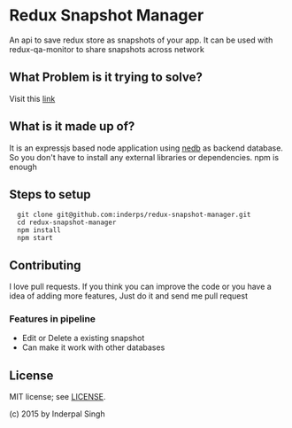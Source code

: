 Redux Snapshot Manager
=========

An api to save redux store as snapshots of your app. It can be used with redux-qa-monitor to share snapshots across network

## What Problem is it trying to solve?

Visit this [link](https://github.com/inderps/redux-qa-monitor)

## What is it made up of?

It is an expressjs based node application using [nedb](https://github.com/louischatriot/nedb) as backend database. So you don't have to install any external libraries or dependencies. npm is enough


## Steps to setup

```shell
  git clone git@github.com:inderps/redux-snapshot-manager.git
  cd redux-snapshot-manager
  npm install
  npm start
```


## Contributing

I love pull requests. If you think you can improve the code or you have a idea of adding more features, 
Just do it and send me pull request


### Features in pipeline

 * Edit or Delete a existing snapshot
 * Can make it work with other databases

## License

MIT license; see [LICENSE](./LICENSE.md).

(c) 2015 by Inderpal Singh
